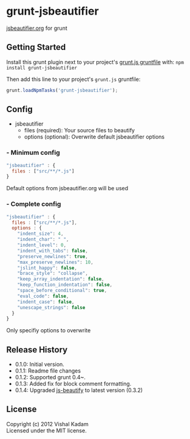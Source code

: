 # grunt-jsbeautifier

[jsbeautifier.org](http://jsbeautifier.org/) for grunt

## Getting Started
Install this grunt plugin next to your project's [grunt.js gruntfile][getting_started] with: `npm install grunt-jsbeautifier`

Then add this line to your project's `grunt.js` gruntfile:

```javascript
grunt.loadNpmTasks('grunt-jsbeautifier');
```

[grunt]: http://gruntjs.com/
[getting_started]: https://github.com/gruntjs/grunt/blob/master/docs/getting_started.md

## Config
- jsbeautifier
  - files (required): Your source files to beautify
  - options (optional): Overwrite default jsbeautifier options

### - Minimum config
```javascript
"jsbeautifier" : {
  files : ["src/**/*.js"]
}
```

Default options from jsbeautifier.org will be used

### - Complete config
```javascript
"jsbeautifier" : {
  files : ["src/**/*.js"],
  options : {
    "indent_size": 4,
    "indent_char": " ",
    "indent_level": 0,
    "indent_with_tabs": false,
    "preserve_newlines": true,
    "max_preserve_newlines": 10,
    "jslint_happy": false,
    "brace_style": "collapse",
    "keep_array_indentation": false,
    "keep_function_indentation": false,
    "space_before_conditional": true,
    "eval_code": false,
    "indent_case": false,
    "unescape_strings": false
  }
}
```
Only specifiy options to overwrite

## Release History
* 0.1.0: Initial version.
* 0.1.1: Readme file changes
* 0.1.2: Supported grunt 0.4~.
* 0.1.3: Added fix for block comment formatting.
* 0.1.4: Upgraded [js-beautify](https://npmjs.org/package/js-beautify) to latest version (0.3.2)

## License
Copyright (c) 2012 Vishal Kadam  
Licensed under the MIT license.
